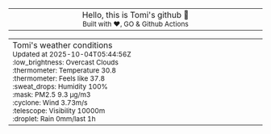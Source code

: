
<div align="center">
<table>
<tbody>
<td align="center">
<img width="2000" height="0"><br>
Hello, this is Tomi's github 👋<br>
<sup>Built with ❤️, GO & Github Actions</sup><br>
<img width="2000" height="0">
</td>
</tbody>
</table>
</div>
<table>
<tbody>
<td align="left">
<img width="2000" height="0"><br>
Tomi's weather conditions<br>
<sup>Updated at 2025-10-04T05:44:56Z</sup><br>
<sup>:low_brightness: Overcast Clouds</sup><br>
<sup>:thermometer: Temperature 30.8 </sup><br>
<sup>:thermometer: Feels like 37.8</sup><br>
<sup>:sweat_drops: Humidity 100%</sup><br>
<sup>:mask: PM2.5 9.3 μg/m3</sup><br>
<sup>:cyclone: Wind 3.73m/s </sup><br>
<sup>:telescope: Visibility 10000m </sup><br>
<sup>:droplet: Rain 0mm/last 1h </sup><br>
<img width="2000" height="0">
</td>
<td align="left">
<img width="2000" height="0"><br>
<br>
<img width="2000" height="0">
</td>
</tbody>
</table>
</div>
    
